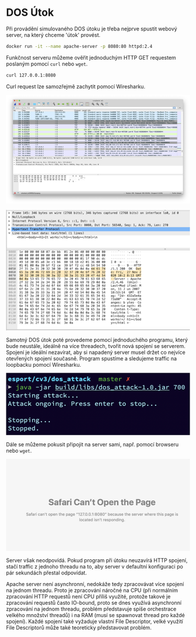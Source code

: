 # DOS Útok

Při provádění simulovaného DOS útoku je třeba nejprve spustit webový server, na který chceme 'útok' provést.

```bash
docker run -it --name apache-server -p 8080:80 httpd:2.4
```

Funkčnost serveru můžeme ověřit jednoduchým HTTP GET requestem poslaným pomocí `curl` nebo `wget`.

```bash
curl 127.0.0.1:8080
```

Curl request lze samozřejmě zachytit pomocí Wiresharku.

![Curl Request](./curl_request.png)

![Request Detail](./packet_detail.png)

Samotný DOS útok poté provedeme pomocí jednoduchého programu, který bude neustále, ideálně na více threadech, tvořit nová spojení se serverem. Spojení je ideální nezavírat, aby si napadený server musel držet co nejvíce otevřených spojení současně. Program spustíme a sledujeme traffic na loopbacku pomocí Wiresharku. 

![Attack Started](./dos_started.png)

Dále se můžeme pokusit připojit na server sami, např. pomocí browseru nebo `wget`. 

![Server doesn't respond](./page_unresponsive.png)

Server však neodpovídá. Pokud program při útoku neuzavírá HTTP spojení, stačí traffic z jednoho threadu na to, aby server v defaultní konfiguraci po pár sekundách přestal odpovídat.

Apache server není asynchronní, nedokáže tedy zpracovávat více spojení na jednom threadu. Proto je zpracování náročné na CPU (při normálním zpracování HTTP requestů není CPU příliš využité, protože takové je zpracování requestů často IO-bound, proto se dnes využívá asynchronní zpracování na jednom threadu, problém představuje spíše orchestrace velkého množství threadů) i na RAM (musí se spawnovat thread pro každé spojení). Každé spojení také vyžaduje vlastní File Descriptor, velké využití File Descriptorů může také teoreticky představovat problém.

